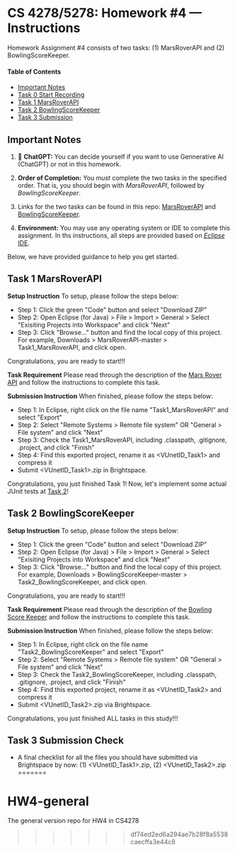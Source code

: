 
# CS 4278/5278: Homework #4 — Instructions
Homework Assignment #4 consists of two tasks: (1) MarsRoverAPI and (2) BowlingScoreKeeper.

#### Table of Contents
* [Important Notes](#important-notes)
* [Task 0 Start Recording](#task-0-start-recording)
* [Task 1 MarsRoverAPI](#task-1-marsroverapi)
* [Task 2 BowlingScoreKeeper](#task-2-bowlingscorekeeper)
* [Task 3 Submission](#task-3-submission)

## Important Notes

1. 🔴 **ChatGPT:** You can decide yourself if you want to use Gennerative AI (ChatGPT) or not in this homework.

1. **Order of Completion:** You *must* complete the two tasks in the specified order. That is, you should begin with *MarsRoverAPI*, followed by *BowlingScoreKeeper*. 

1. Links for the two tasks can be found in this repo: [MarsRoverAPI](https://github.com/largehappygroup/HW4-general/blob/main/Task1_MarsRoverAPI/README.md) and [BowlingScoreKeeper](https://github.com/largehappygroup/HW4-general/blob/main/Task2_BowlingScoreKeeper/README.md).


1. **Environment:** You may use any operating system or IDE to complete this assignment. In ths instructions, all steps are provided based on [*Eclipse* IDE](https://github.com/largehappygroup/HW4-general/blob/main/eclipse.md).




Below, we have provided guidance to help you get started.

## Task 1 MarsRoverAPI

**Setup Instruction**
To setup, please follow the steps below:

- Step 1: Click the green "Code" button and select "Download ZIP"
- Step 2: Open Eclipse (for Java) > File > Import > General > Select "Exisiting Projects into Workspace" and click "Next"
- Step 3: Click "Browse..." button and find the local copy of this project. For example, Downloads > MarsRoverAPI-master > Task1_MarsRoverAPI, and click open.

Congratulations, you are ready to start!!! 

**Task Requirement**
Please read through the description of the [Mars Rover API](https://github.com/largehappygroup/HW4-general/blob/main/Task1_MarsRoverAPI/README.md) and follow the instructions to complete this task. 

**Submission Instruction**
When finished, please follow the steps below:

- Step 1: In Eclipse, right click on the file name "Task1_MarsRoverAPI" and select "Export"
- Step 2: Select "Remote Systems > Remote file system" OR "General > File system"
and click "Next"
- Step 3: Check the Task1_MarsRoverAPI, including .classpath, .gitignore, .project, and click "Finish"
- Step 4: Find this exported project, rename it as <VUnetID_Task1> and compress it
- Submit <VUnetID_Task1>.zip in Brightspace.

Congratulations, you just finished Task 1! Now, let's implement some actual JUnit tests at [Task 2](https://github.com/largehappygroup/HW4-general/tree/main/Task2_BowlingScoreKeeper)!

## Task 2 BowlingScoreKeeper

**Setup Instruction**
To setup, please follow the steps below:

- Step 1: Click the green "Code" button and select "Download ZIP"
- Step 2: Open Eclipse (for Java) > File > Import > General > Select "Exisiting Projects into Workspace" and click "Next"
- Step 3: Click "Browse..." button and find the local copy of this project. For example, Downloads > BowlingScoreKeeper-master > Task2_BowlingScoreKeeper, and click open.

Congratulations, you are ready to start!!! 

**Task Requirement**
Please read through the description of the [Bowling Score Keeper](https://github.com/largehappygroup/HW4-general/blob/main/Task2_BowlingScoreKeeper/README.md) and follow the instructions to complete this task. 

**Submission Instruction**
When finished, please follow the steps below:

- Step 1: In Eclipse, right click on the file name "Task2_BowlingScoreKeeper" and select "Export"
- Step 2: Select "Remote Systems > Remote file system" OR "General > File system"
and click "Next"
- Step 3: Check the Task2_BowlingScoreKeeper, including .classpath, .gitignore, .project, and click "Finish"
- Step 4: Find this exported project, rename it as <VUnetID_Task2> and compress it
- Submit <VUnetID_Task2>.zip via Brightspace.

Congratulations, you just finished ALL tasks in this study!!! 

## Task 3 Submission Check
- A final checklist for all the files you should have submitted via Brightspace by now: (1) <VUnetID_Task1>.zip, (2) <VUnetID_Task2>.zip
=======
# HW4-general
The general version repo for HW4 in CS4278
>>>>>>> df74ed2ed6a294ae7b28f8a5538caecffa3e44c8
